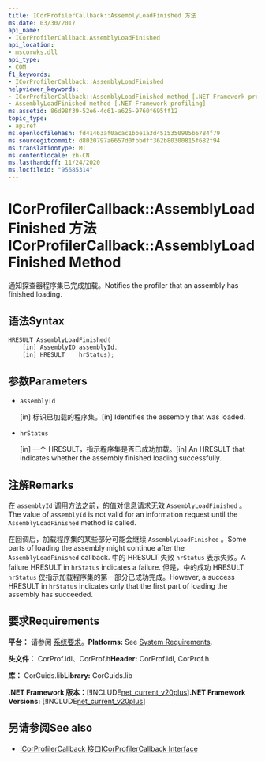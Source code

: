 ```yaml
---
title: ICorProfilerCallback::AssemblyLoadFinished 方法
ms.date: 03/30/2017
api_name:
- ICorProfilerCallback.AssemblyLoadFinished
api_location:
- mscorwks.dll
api_type:
- COM
f1_keywords:
- ICorProfilerCallback::AssemblyLoadFinished
helpviewer_keywords:
- ICorProfilerCallback::AssemblyLoadFinished method [.NET Framework profiling]
- AssemblyLoadFinished method [.NET Framework profiling]
ms.assetid: 86d98f39-52e6-4c61-a625-9760f695ff12
topic_type:
- apiref
ms.openlocfilehash: fd41463af0acac1bbe1a3d4515350905b6784f79
ms.sourcegitcommit: d8020797a6657d0fbbdff362b80300815f682f94
ms.translationtype: MT
ms.contentlocale: zh-CN
ms.lasthandoff: 11/24/2020
ms.locfileid: "95685314"
---
```

# <a name="icorprofilercallbackassemblyloadfinished-method"></a><span data-ttu-id="8e61a-102">ICorProfilerCallback::AssemblyLoadFinished 方法</span><span class="sxs-lookup"><span data-stu-id="8e61a-102">ICorProfilerCallback::AssemblyLoadFinished Method</span></span>

<span data-ttu-id="8e61a-103">通知探查器程序集已完成加载。</span><span class="sxs-lookup"><span data-stu-id="8e61a-103">Notifies the profiler that an assembly has finished loading.</span></span>  
  
## <a name="syntax"></a><span data-ttu-id="8e61a-104">语法</span><span class="sxs-lookup"><span data-stu-id="8e61a-104">Syntax</span></span>  
  
```cpp  
HRESULT AssemblyLoadFinished(  
    [in] AssemblyID assemblyId,  
    [in] HRESULT    hrStatus);  
```  
  
## <a name="parameters"></a><span data-ttu-id="8e61a-105">参数</span><span class="sxs-lookup"><span data-stu-id="8e61a-105">Parameters</span></span>

- `assemblyId`

  <span data-ttu-id="8e61a-106">\[in] 标识已加载的程序集。</span><span class="sxs-lookup"><span data-stu-id="8e61a-106">\[in] Identifies the assembly that was loaded.</span></span>

- `hrStatus`

  <span data-ttu-id="8e61a-107">\[in] 一个 HRESULT，指示程序集是否已成功加载。</span><span class="sxs-lookup"><span data-stu-id="8e61a-107">\[in] An HRESULT that indicates whether the assembly finished loading successfully.</span></span>

## <a name="remarks"></a><span data-ttu-id="8e61a-108">注解</span><span class="sxs-lookup"><span data-stu-id="8e61a-108">Remarks</span></span>  

 <span data-ttu-id="8e61a-109">在 `assemblyId` 调用方法之前，的值对信息请求无效 `AssemblyLoadFinished` 。</span><span class="sxs-lookup"><span data-stu-id="8e61a-109">The value of `assemblyId` is not valid for an information request until the `AssemblyLoadFinished` method is called.</span></span>  
  
 <span data-ttu-id="8e61a-110">在回调后，加载程序集的某些部分可能会继续 `AssemblyLoadFinished` 。</span><span class="sxs-lookup"><span data-stu-id="8e61a-110">Some parts of loading the assembly might continue after the `AssemblyLoadFinished` callback.</span></span> <span data-ttu-id="8e61a-111">中的 HRESULT 失败 `hrStatus` 表示失败。</span><span class="sxs-lookup"><span data-stu-id="8e61a-111">A failure HRESULT in `hrStatus` indicates a failure.</span></span> <span data-ttu-id="8e61a-112">但是，中的成功 HRESULT `hrStatus` 仅指示加载程序集的第一部分已成功完成。</span><span class="sxs-lookup"><span data-stu-id="8e61a-112">However, a success HRESULT in `hrStatus` indicates only that the first part of loading the assembly has succeeded.</span></span>  
  
## <a name="requirements"></a><span data-ttu-id="8e61a-113">要求</span><span class="sxs-lookup"><span data-stu-id="8e61a-113">Requirements</span></span>  

 <span data-ttu-id="8e61a-114">**平台：** 请参阅 [系统要求](../../get-started/system-requirements.md)。</span><span class="sxs-lookup"><span data-stu-id="8e61a-114">**Platforms:** See [System Requirements](../../get-started/system-requirements.md).</span></span>  
  
 <span data-ttu-id="8e61a-115">**头文件：** CorProf.idl、CorProf.h</span><span class="sxs-lookup"><span data-stu-id="8e61a-115">**Header:** CorProf.idl, CorProf.h</span></span>  
  
 <span data-ttu-id="8e61a-116">**库：** CorGuids.lib</span><span class="sxs-lookup"><span data-stu-id="8e61a-116">**Library:** CorGuids.lib</span></span>  
  
 <span data-ttu-id="8e61a-117">**.NET Framework 版本：**[!INCLUDE[net_current_v20plus](../../../../includes/net-current-v20plus-md.md)]</span><span class="sxs-lookup"><span data-stu-id="8e61a-117">**.NET Framework Versions:** [!INCLUDE[net_current_v20plus](../../../../includes/net-current-v20plus-md.md)]</span></span>  
  
## <a name="see-also"></a><span data-ttu-id="8e61a-118">另请参阅</span><span class="sxs-lookup"><span data-stu-id="8e61a-118">See also</span></span>

- [<span data-ttu-id="8e61a-119">ICorProfilerCallback 接口</span><span class="sxs-lookup"><span data-stu-id="8e61a-119">ICorProfilerCallback Interface</span></span>](icorprofilercallback-interface.md)
